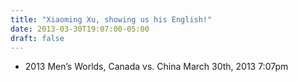 ```yaml
---
title: "Xiaoming Xu, showing us his English!"
date: 2013-03-30T19:07:00-05:00
draft: false
---
```

- 2013 Men’s Worlds, Canada vs. China March 30th, 2013 7:07pm